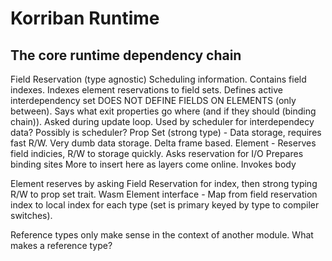 # Korriban Runtime

## The core runtime dependency chain

Field Reservation (type agnostic)
    Scheduling information. Contains field indexes.
    Indexes element reservations to field sets.
    Defines active interdependency set
    DOES NOT DEFINE FIELDS ON ELEMENTS (only between).
    Says what exit properties go where (and if they should (binding chain)).
    Asked during update loop.
    Used by scheduler for interdependecy data? Possibly is scheduler?
Prop Set (strong type) - Data storage, requires fast R/W.
    Very dumb data storage.
    Delta frame based.
Element - Reserves field indicies, R/W to storage quickly.
    Asks reservation for I/O
    Prepares binding sites
    More to insert here as layers come online.
    Invokes body

Element reserves by asking Field Reservation for index, then strong typing R/W to prop set trait.
    Wasm Element interface - Map from field reservation index to local index for each type (set is primary keyed by type to compiler switches).

Reference types only make sense in the context of another module.
    What makes a reference type?
